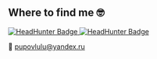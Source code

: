 ## Where to find me :nerd_face:
<div id="badges">
  <a href="https://egorievsk.hh.ru/resume/f93e89d0ff074187510039ed1f6a714b567137?hhtmFrom=resume_list">
    <img src="https://img.shields.io/badge/HeadHunter-red?style=for-the-badge&logo=HeadHunter&logoColor=white" alt="HeadHunter Badge"/>
  </a>
   <a href="https://t.me/oupss_29">
    <img src="https://img.shields.io/badge/Telegram-blue?style=for-the-badge&logo=Telegram&logoColor=white" alt="HeadHunter Badge"/>
  </a>
</div>

:love_letter: pupovlulu@yandex.ru
<!--
Here are some ideas to get you started:

- 🔭 I’m currently working on ...
- 🌱 ’m currently learning ...
- 👯 I’m looking to collaborate on ...
- 🤔 I’m looking for help with ...
- 💬 Ask me about ...
- 📫 How to reach me: ...
- 😄 Pronouns: ...
- ⚡ Fun fact: ...
-->
